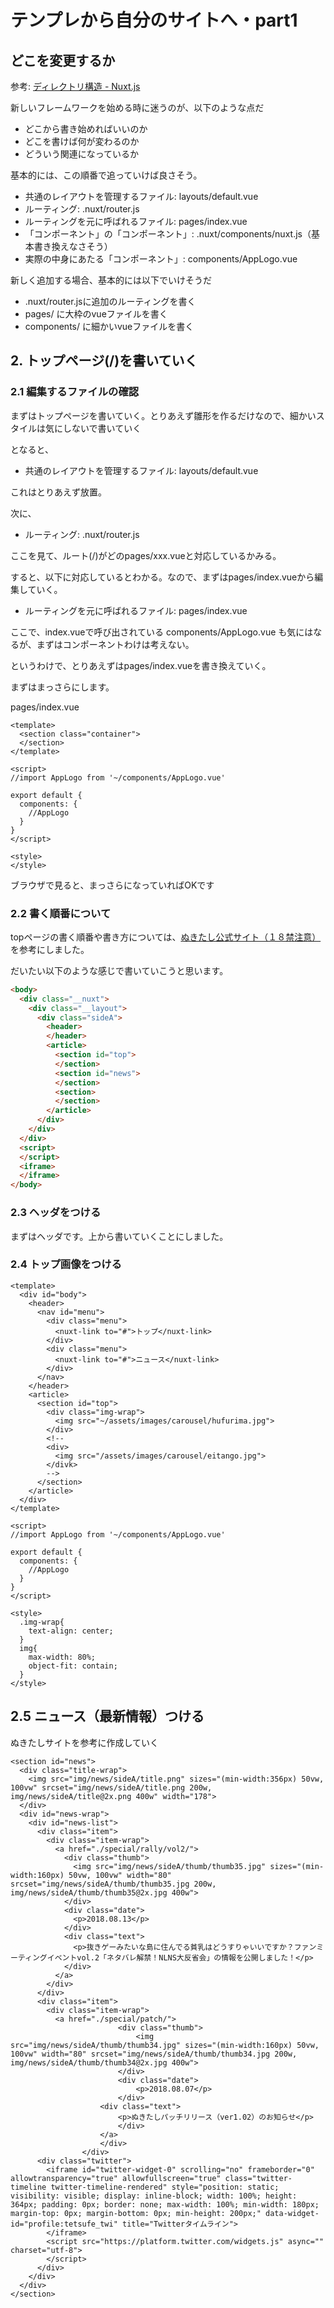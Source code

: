 # テンプレから自分のサイトへ・part1

## どこを変更するか
参考: [ディレクトリ構造 - Nuxt.js](https://ja.nuxtjs.org/guide/directory-structure/)

新しいフレームワークを始める時に迷うのが、以下のような点だ

- どこから書き始めればいいのか
- どこを書けば何が変わるのか
- どういう関連になっているか

基本的には、この順番で追っていけば良さそう。

- 共通のレイアウトを管理するファイル: layouts/default.vue
- ルーティング: .nuxt/router.js
- ルーティングを元に呼ばれるファイル: pages/index.vue 
- 「コンポーネント」の「コンポーネント」: .nuxt/components/nuxt.js（基本書き換えなさそう）
- 実際の中身にあたる「コンポーネント」: components/AppLogo.vue

新しく追加する場合、基本的には以下でいけそうだ

- .nuxt/router.jsに追加のルーティングを書く
- pages/ に大枠のvueファイルを書く
- components/ に細かいvueファイルを書く


## 2. トップページ(/)を書いていく

### 2.1 編集するファイルの確認

まずはトップページを書いていく。とりあえず雛形を作るだけなので、細かいスタイルは気にしないで書いていく

となると、

- 共通のレイアウトを管理するファイル: layouts/default.vue

これはとりあえず放置。

次に、

- ルーティング: .nuxt/router.js

ここを見て、ルート(/)がどのpages/xxx.vueと対応しているかみる。

すると、以下に対応しているとわかる。なので、まずはpages/index.vueから編集していく。

- ルーティングを元に呼ばれるファイル: pages/index.vue 

ここで、index.vueで呼び出されている components/AppLogo.vue も気にはなるが、まずはコンポーネントわけは考えない。

というわけで、とりあえずはpages/index.vueを書き換えていく。

まずはまっさらにします。

pages/index.vue

```vue
<template>
  <section class="container">
  </section>
</template>

<script>
//import AppLogo from '~/components/AppLogo.vue'

export default {
  components: {
    //AppLogo
  }
}
</script>

<style>
</style>
```

ブラウザで見ると、まっさらになっていればOKです

### 2.2 書く順番について
topページの書く順番や書き方については、[ぬきたし公式サイト（１８禁注意）](http://qruppo.com)を参考にしました。

だいたい以下のような感じで書いていこうと思います。

```html
<body>
  <div class="__nuxt">
    <div class="__layout">
      <div class="sideA">
        <header>
        </header>
        <article>
          <section id="top">
          </section>
          <section id="news">
          </section>
          <section>
          </section>
        </article>
      </div>
    </div>
  </div>
  <script>
  </script>
  <iframe>
  </iframe>
</body>
```

### 2.3 ヘッダをつける
まずはヘッダです。上から書いていくことにしました。

### 2.4 トップ画像をつける

```vue
<template>
  <div id="body">
    <header>
      <nav id="menu">
        <div class="menu">
          <nuxt-link to="#">トップ</nuxt-link>
        </div>
        <div class="menu">
          <nuxt-link to="#">ニュース</nuxt-link>
        </div>
      </nav>
    </header>
    <article>
      <section id="top">
        <div class="img-wrap">
          <img src="~/assets/images/carousel/hufurima.jpg">
        </div>
        <!--
        <div>
          <img src="/assets/images/carousel/eitango.jpg">
        </divk>
        -->
      </section>
    </article>
  </div>
</template>

<script>
//import AppLogo from '~/components/AppLogo.vue'

export default {
  components: {
    //AppLogo
  }
}
</script>

<style>
  .img-wrap{
    text-align: center;
  }
  img{
    max-width: 80%;
    object-fit: contain;
  }
</style>
```


## 2.5 ニュース（最新情報）つける

ぬきたしサイトを参考に作成していく

```vue
<section id="news">
  <div class="title-wrap">
    <img src="img/news/sideA/title.png" sizes="(min-width:356px) 50vw, 100vw" srcset="img/news/sideA/title.png 200w, img/news/sideA/title@2x.png 400w" width="178">
  </div>
  <div id="news-wrap">
    <div id="news-list">
      <div class="item">
        <div class="item-wrap">
          <a href="./special/rally/vol2/">
            <div class="thumb">
              <img src="img/news/sideA/thumb/thumb35.jpg" sizes="(min-width:160px) 50vw, 100vw" width="80" srcset="img/news/sideA/thumb/thumb35.jpg 200w, img/news/sideA/thumb/thumb35@2x.jpg 400w">
            </div>
            <div class="date">
              <p>2018.08.13</p>
            </div>
            <div class="text">
              <p>抜きゲーみたいな島に住んでる貧乳はどうすりゃいいですか？ファンミーティングイベントvol.2「ネタバレ解禁！NLNS大反省会」の情報を公開しました！</p>
            </div>
          </a>
        </div>
      </div>
      <div class="item">
        <div class="item-wrap">
          <a href="./special/patch/">
						<div class="thumb">
							<img src="img/news/sideA/thumb/thumb34.jpg" sizes="(min-width:160px) 50vw, 100vw" width="80" srcset="img/news/sideA/thumb/thumb34.jpg 200w, img/news/sideA/thumb/thumb34@2x.jpg 400w">
						</div>
						<div class="date">
							<p>2018.08.07</p>
						</div>
					<div class="text">
						<p>ぬきたしパッチリリース（ver1.02）のお知らせ</p>
						</div>
					</a>
					</div>
				</div>
      <div class="twitter">
        <iframe id="twitter-widget-0" scrolling="no" frameborder="0" allowtransparency="true" allowfullscreen="true" class="twitter-timeline twitter-timeline-rendered" style="position: static; visibility: visible; display: inline-block; width: 100%; height: 364px; padding: 0px; border: none; max-width: 100%; min-width: 180px; margin-top: 0px; margin-bottom: 0px; min-height: 200px;" data-widget-id="profile:tetsufe_twi" title="Twitterタイムライン">
        </iframe>
        <script src="https://platform.twitter.com/widgets.js" async="" charset="utf-8">
        </script>
      </div>
    </div>
  </div>
</section>
```

